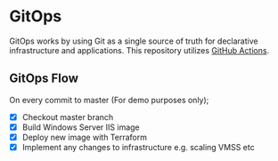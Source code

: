 # GitOps

GitOps works by using Git as a single source of truth for declarative infrastructure and applications.
This repository utilizes [GitHub Actions](https://docs.github.com/en/actions).

## GitOps Flow

On every commit to master (For demo purposes only);

- [x] Checkout master branch
- [x] Build Windows Server IIS image
- [x] Deploy new image with Terraform
- [x] Implement any changes to infrastructure e.g. scaling VMSS etc
